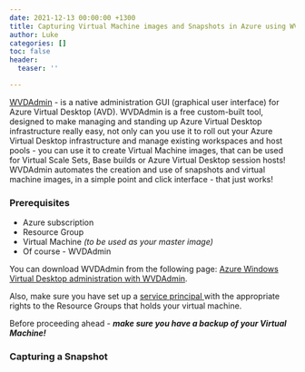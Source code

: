 ```yaml
---
date: 2021-12-13 00:00:00 +1300
title: Capturing Virtual Machine images and Snapshots in Azure using WVDAdmin
author: Luke
categories: []
toc: false
header:
  teaser: ''

---
```

[WVDAdmin](https://blog.itprocloud.de/Windows-Virtual-Desktop-Admin/ "WVDAdmin") - is a native administration GUI (graphical user interface) for Azure Virtual Desktop (AVD). WVDAdmin is a free custom-built tool, designed to make managing and standing up Azure Virtual Desktop infrastructure really easy, not only can you use it to roll out your Azure Virtual Desktop infrastructure and manage existing workspaces and host pools - you can use it to create Virtual Machine images, that can be used for Virtual Scale Sets, Base builds or Azure Virtual Desktop session hosts! WVDAdmin automates the creation and use of snapshots and virtual machine images, in a simple point and click interface - that just works!

### Prerequisites

* Azure subscription
* Resource Group
* Virtual Machine _(to be used as your master image)_
* Of course - WVDAdmin

You can download WVDAdmin from the following page:  [Azure Windows Virtual Desktop administration with WVDAdmin](https://blog.itprocloud.de/Windows-Virtual-Desktop-Admin/ " Azure Windows Virtual Desktop administration with WVDAdmin").

Also, make sure you have set up a [service principal ](https://blog.itprocloud.de/Windows-Virtual-Desktop-Admin/#service-principal-functional-account "Service principal (functional account) Link")with the appropriate rights to the Resource Groups that holds your virtual machine.

Before proceeding ahead - **_make sure you have a backup of your Virtual Machine!_**

### Capturing a Snapshot

### 